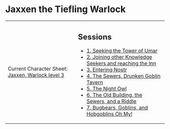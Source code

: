 # Jaxxen the Tiefling Warlock

<table width="100%" cellpadding="0" cellspacing="5"><tr>
<td>
  <p>Current Character Sheet: <a href="5e_Jaxxen_Tiefling_Warlock_7.pdf">Jaxxen, Warlock level 3</a></p>
</td>
<td>
  <h2>Sessions</h2>
  <ul>
    <li><a href="session_01.md">1. Seeking the Tower of Umar</a></li>
    <li><a href="session_02.md">2. Joining other Knowledge Seekers and reaching the Inn</a></li>
    <li><a href="session_03.md">3. Entering Nostr</a></li>
    <li><a href="session_04.md">4. The Sewers, Drunken Goblin Tavern</a></li>
    <li><a href="session_05.md">5. The Night Owl</a></li>
    <li><a href="session_06.md">6. The Old Building, the Sewers, and a Riddle</a></li>
    <li><a href="session_07.md">7. Bugbears, Goblins, and Hobgoblins Oh My!</a></li>
  </ul>
</td>
</tr>
</table>
